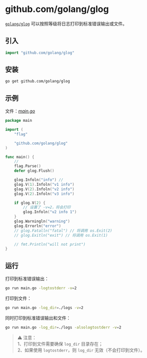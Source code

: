 # github.com/golang/glog

[`golang/glog`](https://pkg.go.dev/github.com/golang/glog) 可以按照等级将日志打印到标准错误输出或文件。

## 引入

```go
import "github.com/golang/glog"
```

## 安装

```bash
go get github.com/golang/glog
```

## 示例

文件：*[main.go](./main.go)*

```go
package main

import (
	"flag"

	"github.com/golang/glog"
)

func main() {
	// 
	flag.Parse()
	defer glog.Flush()

	glog.Infoln("info") // 
	glog.V(1).Infoln("v1 info")
	glog.V(2).Infoln("v2 info")
	glog.V(2).Infoln("v3 info")

	if glog.V(2) {
		// 设置了 -v=2，将会打印
		glog.Infoln("v2 info 1")
	}
	glog.Warningln("warning")
	glog.Errorln("error")
	// glog.Fatalln("fatal") // 将调用 os.Exit(2)
	// glog.Exitln("exit") // 将调用 os.Exit(1)

	// fmt.Println("will not print")
}
```

## 运行

打印到标准错误输出：

```bash
go run main.go -logtostderr -v=2
```

打印到文件：

```bash
go run main.go -log_dir=./logs -v=2
```

同时打印到标准错误输出和文件：

```bash
go run main.go -log_dir=./logs -alsologtostderr -v=2
```

> ⚠️ 注意：  
> 1、打印到文件需要确保 `log_dir` 目录存在；  
> 2、如果使用 `logtostderr`，则 `log_dir` 无效（不会打印到文件）。  
